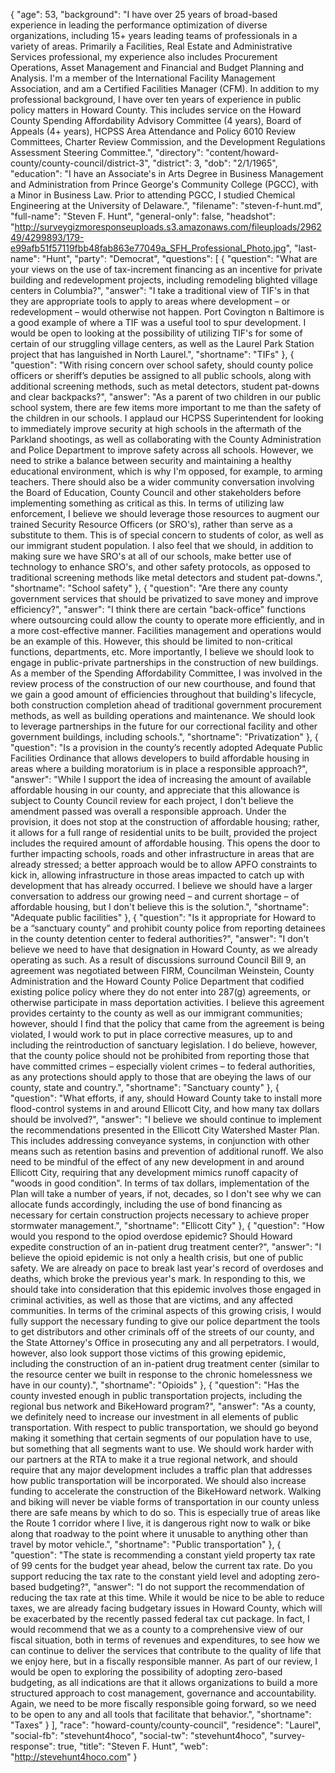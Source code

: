 {
  "age": 53,
  "background": "I have over 25 years of broad-based experience in leading the performance optimization of diverse organizations, including 15+ years leading teams of professionals in a variety of areas. Primarily a Facilities, Real Estate and Administrative Services professional, my experience also includes Procurement Operations, Asset Management and Financial and Budget Planning and Analysis. I'm a member of the International Facility Management Association, and am a Certified Facilities Manager (CFM). In addition to my professional background, I have over ten years of experience in public policy matters in Howard County. This includes service on the Howard County Spending Affordability Advisory Committee (4 years), Board of Appeals (4+ years), HCPSS Area Attendance and Policy 6010 Review Committees, Charter Review Commission, and the Development Regulations Assessment Steering Committee.",
  "directory": "content/howard-county/county-council/district-3",
  "district": 3,
  "dob": "2/1/1965",
  "education": "I have an Associate's in Arts Degree in Business Management and Administration from Prince George's Community College (PGCC), with a Minor in Business Law. Prior to attending PGCC, I studied Chemical Engineering at the University of Delaware.",
  "filename": "steven-f-hunt.md",
  "full-name": "Steven F. Hunt",
  "general-only": false,
  "headshot": "http://surveygizmoresponseuploads.s3.amazonaws.com/fileuploads/296249/4299893/179-e99afb51f57119fbb48fab863e77049a_SFH_Professional_Photo.jpg",
  "last-name": "Hunt",
  "party": "Democrat",
  "questions": [
    {
      "question": "What are your views on the use of tax-increment financing as an incentive for private building and redevelopment projects, including remodeling blighted village centers in Columbia?",
      "answer": "I take a traditional view of TIF's in that they are appropriate tools to apply to areas where development – or redevelopment – would otherwise not happen. Port Covington n Baltimore is a good example of where a TIF was a useful tool to spur development. I would be open to looking at the possibility of utilizing TIF's for some of certain of our struggling village centers, as well as the Laurel Park Station project that has languished in North Laurel.",
      "shortname": "TIFs"
    },
    {
      "question": "With rising concern over school safety, should county police officers or sheriff’s deputies be assigned to all public schools, along with additional screening methods, such as metal detectors, student pat-downs and clear backpacks?",
      "answer": "As a parent of two children in our public school system, there are few items more important to me than the safety of the children in our schools. I applaud our HCPSS Superintendent for looking to immediately improve security at high schools in the aftermath of the Parkland shootings, as well as collaborating with the County Administration and Police Department to improve safety across all schools. However, we need to strike a balance between security and maintaining a healthy educational environment, which is why I'm opposed, for example, to arming teachers. There should also be a wider community conversation involving the Board of Education, County Council and other stakeholders before implementing something as critical as this. In terms of utilizing law enforcement, I believe we should leverage those resources to augment our trained Security Resource Officers (or SRO's), rather than serve as a substitute to them. This is of special concern to students of color, as well as our immigrant student population. I also feel that we should, in addition to making sure we have SRO's at all of our schools, make better use of technology to enhance SRO's, and other safety protocols, as opposed to traditional screening methods like metal detectors and student pat-downs.",
      "shortname": "School safety"
    },
    {
      "question": "Are there any county government services that should be privatized to save money and improve efficiency?",
      "answer": "I think there are certain \"back-office\" functions where outsourcing could allow the county to operate more efficiently, and in a more cost-effective manner. Facilities management and operations would be an example of this. However, this should be limited to non-critical functions, departments, etc.  More importantly, I believe we should look to engage in public-private partnerships in the construction of new buildings. As a member of the Spending Affordability Committee, I was involved in the review process of the construction of our new courthouse, and found that we gain a good amount of efficiencies throughout that building's lifecycle, both construction completion ahead of traditional government procurement methods, as well as building operations and maintenance. We should look to leverage partnerships in the future for our correctional facility and other government buildings, including schools.",
      "shortname": "Privatization"
    },
    {
      "question": "Is a provision in the county’s recently adopted Adequate Public Facilities Ordinance that allows developers to build affordable housing in areas where a building moratorium is in place a responsible approach?",
      "answer": "While I support the idea of increasing the amount of available affordable housing in our county, and appreciate that this allowance is subject to County Council review for each project, I don't believe the amendment passed was overall a responsible approach. Under the provision, it does not stop at the construction of affordable housing; rather, it allows for a full range of residential units to be built, provided the project includes the required amount of affordable housing. This opens the door to further impacting schools, roads and other infrastructure in areas that are already stressed; a better approach would be to allow APFO constraints to kick in, allowing infrastructure in those areas impacted to catch up with development that has already occurred. I believe we should have a larger conversation to address our growing need – and current shortage – of affordable housing, but I don't believe this is the solution.",
      "shortname": "Adequate public facilities"
    },
    {
      "question": "Is it appropriate for Howard to be a “sanctuary county” and prohibit county police from reporting detainees in the county detention center to federal authorities?",
      "answer": "I don't believe we need to have that designation in Howard County, as we already operating as such. As a result of discussions surround Council Bill 9, an agreement was negotiated between FIRM, Councilman Weinstein, County Administration and the Howard County Police Department that codified existing police policy where they do not enter into 287(g) agreements, or otherwise participate in mass deportation activities. I believe this agreement provides certainty to the county as well as our immigrant communities; however, should I find that the policy that came from the agreement is being violated, I would work to put in place corrective measures, up to and including the reintroduction of sanctuary legislation.  I do believe, however, that the county police should not be prohibited from reporting those that have committed crimes – especially violent crimes – to federal authorities, as any protections should apply to those that are obeying the laws of our county, state and country.",
      "shortname": "Sanctuary county"
    },
    {
      "question": "What efforts, if any, should Howard County take to install more flood-control systems in and around Ellicott City, and how many tax dollars should be involved?",
      "answer": "I believe we should continue to implement the recommendations presented in the Ellicott City Watershed Master Plan. This includes addressing conveyance systems, in conjunction with other means such as retention basins and prevention of additional runoff. We also need to be mindful of the effect of any new development in and around Ellicott City, requiring that any development mimics runoff capacity of \"woods in good condition\". In terms of tax dollars, implementation of the Plan will take a number of years, if not, decades, so I don't see why we can allocate funds accordingly, including the use of bond financing as necessary for certain construction projects necessary to achieve proper stormwater management.",
      "shortname": "Ellicott City"
    },
    {
      "question": "How would you respond to the opiod overdose epidemic? Should Howard expedite construction of an in-patient drug treatment center?",
      "answer": "I believe the opioid epidemic is not only a health crisis, but one of public safety. We are already on pace to break last year's record of overdoses and deaths, which broke the previous year's mark. In responding to this, we should take into consideration that this epidemic involves those engaged in criminal activities, as well as those that are victims, and any affected communities. In terms of the criminal aspects of this growing crisis, I would fully support the necessary funding to give our police department the tools to get distributors and other criminals off of the streets of our county, and the State Attorney's Office in prosecuting any and all perpetrators. I would, however, also look support those victims of this growing epidemic, including the construction of an in-patient drug treatment center (similar to the resource center we built in response to the chronic homelessness we have in our county).",
      "shortname": "Opioids"
    },
    {
      "question": "Has the county invested enough in public transportation projects, including the regional bus network and BikeHoward program?",
      "answer": "As a county, we definitely need to increase our investment in all elements of public transportation. With respect to public transportation, we should go beyond making it something that certain segments of our population have to use, but something that all segments want to use. We should work harder with our partners at the RTA to make it a true regional network, and should require that any major development includes a traffic plan that addresses how public transportation will be incorporated.  We should also increase funding to accelerate the construction of the BikeHoward network. Walking and biking will never be viable forms of transportation in our county unless there are safe means by which to do so. This is especially true of areas like the Route 1 corridor where I live, it is dangerous right now to walk or bike along that roadway to the point where it unusable to anything other than travel by motor vehicle.",
      "shortname": "Public transportation"
    },
    {
      "question": "The state is recommending a constant yield property tax rate of 99 cents for the budget year ahead, below the current tax rate. Do you support reducing the tax rate to the constant yield level and adopting zero-based budgeting?",
      "answer": "I do not support the recommendation of reducing the tax rate at this time. While it would be nice to be able to reduce taxes, we are already facing budgetary issues in Howard County, which will be exacerbated by the recently passed federal tax cut package. In fact, I would recommend that we as a county to a comprehensive view of our fiscal situation, both in terms of revenues and expenditures, to see how we can continue to deliver the services that contribute to the quality of life that we enjoy here, but in a fiscally responsible manner.  As part of our review, I would be open to exploring the possibility of adopting zero-based budgeting, as all indications are that it allows organizations to build a more structured approach to cost management, governance and accountability. Again, we need to be more fiscally responsible going forward, so we need to be open to any and all tools that facilitate that behavior.",
      "shortname": "Taxes"
    }
  ],
  "race": "howard-county/county-council",
  "residence": "Laurel",
  "social-fb": "stevehunt4hoco",
  "social-tw": "stevehunt4hoco",
  "survey-response": true,
  "title": "Steven F. Hunt",
  "web": "http://stevehunt4hoco.com"
}
